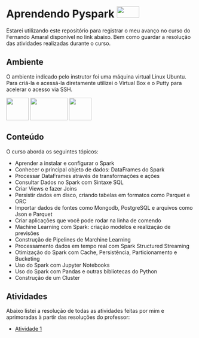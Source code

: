 # Aprendendo Pyspark <img src="https://upload.wikimedia.org/wikipedia/commons/thumb/f/f3/Apache_Spark_logo.svg/2560px-Apache_Spark_logo.svg.png"  width="60" height="30">
Estarei utilizando este repositório para registrar o meu avanço no curso do Fernando Amaral disponível no link abaixo.
Bem como guardar a resolução das atividades realizadas durante o curso.

## Ambiente

O ambiente indicado pelo instrutor foi uma máquina virtual Linux Ubuntu. Para criá-la e acessá-la diretamente utilizei o Virtual Box e o Putty para acelerar o acesso via SSH.

<img src="https://upload.wikimedia.org/wikipedia/commons/d/d5/Virtualbox_logo.png?20150209215936"  width="60" height="60"> <img src="https://upload.wikimedia.org/wikipedia/commons/e/e0/Ubuntu_logo_orange.png"  width="100" height="60"> <img src="https://upload.wikimedia.org/wikipedia/commons/thumb/e/e7/PuTTY_Icon.svg/2048px-PuTTY_Icon.svg.png"  width="60" height="60">

## Conteúdo
O curso aborda os seguintes tópicos:

- Aprender a instalar e configurar o Spark
- Conhecer o principal objeto de dados: DataFrames do Spark
- Processar DataFrames através de transformações e ações
- Consultar Dados no Spark com Sintaxe SQL
- Criar Views e fazer Joins
- Persistir dados em disco, criando tabelas em formatos como Parquet e ORC
- Importar dados de fontes como Mongodb, PostgreSQL e arquivos como Json e Parquet
- Criar aplicações que você pode rodar na linha de comendo
- Machine Learning com Spark: criação modelos e realização de previsões
- Construção de Pipelines de Marchine Learning
- Processamento dados em tempo real com Spark Structured Streaming
- Otimização do Spark com Cache, Persistência, Particionamento e Bucketing
- Uso do Spark com Jupyter Notebooks
- Uso do Spark com Pandas e outras bibliotecas do Python
- Construção de um Cluster

## Atividades

Abaixo listei a resolução de todas as atividades feitas por mim e aprimoradas à partir das resoluções do professor:

- [Atividade 1](https://github.com/wesleyssantos27/pyspark_studies/blob/main/Atividades/Atividade1.md)
